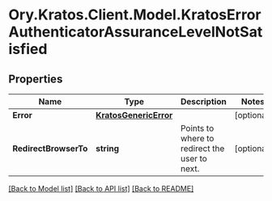 # Ory.Kratos.Client.Model.KratosErrorAuthenticatorAssuranceLevelNotSatisfied

## Properties

Name | Type | Description | Notes
------------ | ------------- | ------------- | -------------
**Error** | [**KratosGenericError**](KratosGenericError.md) |  | [optional] 
**RedirectBrowserTo** | **string** | Points to where to redirect the user to next. | [optional] 

[[Back to Model list]](../../README.md#documentation-for-models) [[Back to API list]](../../README.md#documentation-for-api-endpoints) [[Back to README]](../../README.md)

